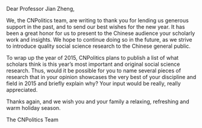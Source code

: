 <p class="salu">Dear Professor Jian Zheng,</p>

We, the CNPolitics team, are writing to thank you for lending us generous support in the past, and to send our best wishes for the new year. It has been a great honor for us to present to the Chinese audience your scholarly work and insights. We hope to continue doing so in the future, as we strive to introduce quality social science research to the Chinese general public.

To wrap up the year of 2015, CNPolitics plans to publish a list of what scholars think is this year’s most important and original social science research. Thus, would it be possible for you to name several pieces of research that in your opinion showcases the very best of your discipline and field in 2015 and briefly explain why? Your input would be really, really appreciated.

Thanks again, and we wish you and your family a relaxing, refreshing and warm holiday season.

<p class="sign">The CNPolitics Team</p>
